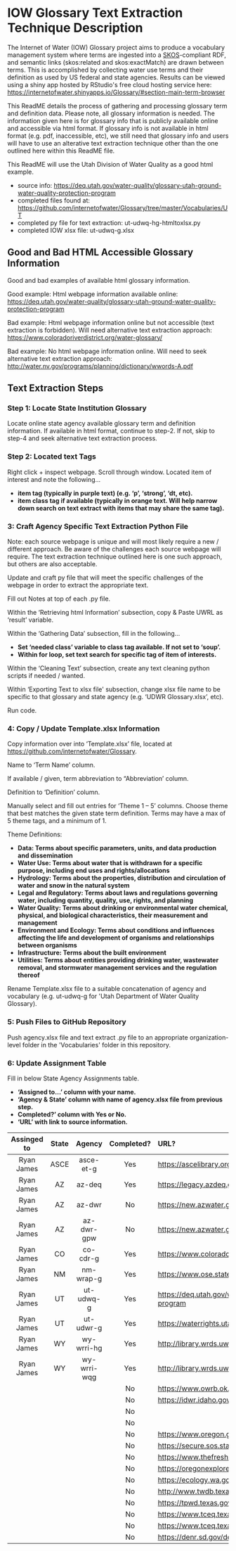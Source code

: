 # IOW Glossary Text Extraction Technique Description

The Internet of Water (IOW) Glossary project aims to produce a vocabulary management system where terms are ingested into a [SKOS](https://www.w3.org/2004/02/skos/)-compliant RDF, and semantic links (skos:related and skos:exactMatch) are drawn between terms.  This is accomplished by collecting water use terms and their definition as used by US federal and state agencies.  Results can be viewed using a shiny app hosted by RStudio's free cloud hosting service here: https://internetofwater.shinyapps.io/Glossary/#section-main-term-browser

This ReadME details the process of gathering and processing glossary term and definition data.  Please note, all glossary information is needed.  The information given here is for glossary info that is publicly available online and accessible via html format.  If glossary info is not available in html format (e.g. pdf, inaccessible, etc), we still need that glossary info and users will have to use an alterative text extraction technique other than the one outlined here within this ReadME file.

This ReadME will use the Utah Division of Water Quality as a good html example.
- source info: https://deq.utah.gov/water-quality/glossary-utah-ground-water-quality-protection-program
- completed files found at: https://github.com/internetofwater/Glossary/tree/master/Vocabularies/UT
- completed py file for text extraction: ut-udwq-hg-htmltoxlsx.py
- completed IOW xlsx file: ut-udwq-g.xlsx

## Good and Bad HTML Accessible Glossary Information
Good and bad examples of available html glossary information.  

Good example: Html webpage information available online: https://deq.utah.gov/water-quality/glossary-utah-ground-water-quality-protection-program

Bad example: Html webpage information online but not accessible (text extraction is forbidden).  Will need alternative text extraction approach: https://www.coloradoriverdistrict.org/water-glossary/

Bad example: No html webpage information online.  Will need to seek alternative text extraction approach: http://water.nv.gov/programs/planning/dictionary/wwords-A.pdf



## Text Extraction Steps

### Step 1: Locate State Institution Glossary
Locate online state agency available glossary term and definition information.  If available in html format, continue to step-2.  If not, skip to step-4 and seek alternative text extraction process.

### Step 2: Located text Tags
Right click + inspect webpage.  Scroll through window.  Located item of interest and note the following...
- **item tag (typically in purple text) (e.g. ‘p’, ‘strong’, ‘dt, etc).**
- **item class tag if available (typically in orange text.  Will help narrow down search on text extract with items that may share the same tag).**

### 3: Craft Agency Specific Text Extraction Python File
Note: each source webpage is unique and will most likely require a new / different approach.  Be aware of the challenges each source webpage will require.  The text extraction technique outlined here is one such approach, but others are also acceptable.


Update and craft py file that will meet the specific challenges of the webpage in order to extract the appropriate text.

Fill out Notes at top of each .py file.

Within the ‘Retrieving html Information’ subsection, copy & Paste UWRL as ‘result’ variable.

Within the ‘Gathering Data’ subsection, fill in the following…
- **Set ‘needed class’ variable to class tag available.  If not set to ‘soup’.**
- **Within for loop, set text search for specific tag of item of interests.**

Within the ‘Cleaning Text’ subsection, create any text cleaning python scripts if needed / wanted.

Within ‘Exporting Text to xlsx file' subsection, change xlsx file name to be specific to that glossary and state agency (e.g. ‘UDWR Glossary.xlsx’, etc).

Run code.

### 4: Copy / Update Template.xlsx Information
Copy information over into ‘Template.xlsx’ file, located at https://github.com/internetofwater/Glossary.

Name to ‘Term Name’ column.

If available / given, term abbreviation to “Abbreviation’ column.

Definition to ‘Definition’ column.

Manually select and fill out entries for ‘Theme 1 – 5’ columns.  Choose theme that best matches the given state term definition.  Terms may have a max of 5 theme tags, and a minimum of 1.

Theme Definitions:
- **Data: Terms about specific parameters, units, and data production and dissemination**
- **Water Use: Terms about water that is withdrawn for a specific purpose, including end uses and rights/allocations**
- **Hydrology: Terms about the properties, distribution and circulation of water and snow in the natural system**
- **Legal and Regulatory: Terms about laws and regulations governing water, including quantity, quality, use, rights, and planning**
- **Water Quality: Terms about drinking or environmental water chemical, physical, and biological characteristics, their measurement and management**
- **Environment and Ecology: Terms about conditions and influences affecting the life and development of organisms and relationships between organisms**
- **Infrastructure: Terms about the built environment**
- **Utilities: Terms about entities providing drinking water, wastewater removal, and stormwater management services and the regulation thereof**

Rename Template.xlsx file to a suitable concatenation of agency and vocabulary (e.g. ut-udwq-g for 'Utah Department of Water Quality Glossary).

### 5: Push Files to GitHub Repository
Push agency.xlsx file and text extract .py file to an appropriate organization-level folder in the 'Vocabularies' folder in this repository.

### 6: Update Assignment Table
Fill in below State Agency Assignments table.
- **‘Assigned to…’ column with your name.**
- **‘Agency & State’ column with name of agency.xlsx file from previous step.**
- **Completed?’ column with Yes or No.**
- **‘URL’ with link to source information.**

| Assinged to | State | Agency      | Completed? |                           URL?                                  |
|    :---:    | :---: |  :---:      |    :---:   |                           :---                                  |
| Ryan James  | ASCE  | asce-et-g   | Yes        | https://ascelibrary.org/doi/pdf/10.1061/9780784408056.bm |
| Ryan James  | AZ    | az-deq      | Yes        | https://legacy.azdeq.gov/function/help/glossary.html |
| Ryan James  | AZ    | az-dwr      | No         | https://new.azwater.gov/dictionary  |
| Ryan James  | AZ    | az-dwr-gpw  | No         | https://new.azwater.gov/permitting-wells/terminology |
| Ryan James  | CO    | co-cdr-g    | Yes        | https://www.coloradoriverdistrict.org/water-glossary/ |
| Ryan James  | NM    | nm-wrap-g   | Yes        | https://www.ose.state.nm.us/WR/glossary.php |
| Ryan James  | UT    | ut-udwq-g   | Yes        | https://deq.utah.gov/water-quality/glossary-utah-ground-water-quality-protection-program |
| Ryan James  | UT    | ut-udwr-g   | Yes        | https://waterrights.utah.gov/wrinfo/glossary.asp |
| Ryan James  | WY    | wy-wrri-hg  | Yes        | http://library.wrds.uwyo.edu/glossary/wrs/wrs01/wrs01-ht.html |
| Ryan James  | WY    | wy-wrri-wqg | Yes        | http://library.wrds.uwyo.edu/glossary/wrs/wrs01/wrs01-wqt.html |
|             |       |	            | No         | https://www.owrb.ok.gov/util/glossary.php |
|             |       |	            | No         | https://idwr.idaho.gov/terminology.html |
|             |       |	            | No	       |	                                       |
|             |       |	            | No	       |	                                       |
|             |       |	            | No	       | https://www.oregon.gov/owrd/WRDFormsPDF/wris_code_key.pdf |
|             |       |	            | No	       | https://secure.sos.state.or.us/oard/displayDivisionRules.action?selectedDivision=3174 |
|             |       |	            | No	       | https://www.thefreshwatertrust.org/glossary-of-terms/ |
|             |       |	            | No	       | https://oregonexplorer.info/content/glossary-wetlands-terms?topic=4138&ptopic=98 |
|             |       |	            | No	       | https://ecology.wa.gov/Water-Shorelines/Water-supply/Water-availability |
|             |       |	            | No	       | http://www.twdb.texas.gov/waterplanning/data/glossary.asp |
|             |       |	            | No	       | https://tpwd.texas.gov/landwater/water/habitats/rivers/glossary.phtml |
|             |       |	            | No	       | https://www.tceq.texas.gov/remediation/superfund/glossary.html |
|             |       |	            | No	       | https://www.tceq.texas.gov/assets/public/comm_exec/pubs/rg/rg360/rg36013/glossary.pdf |
|             |       |	            |	No         | https://denr.sd.gov/des/wr/dictionary.aspx |
